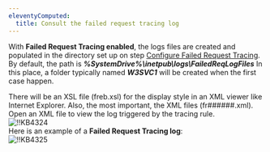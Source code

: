 ```yaml
---
eleventyComputed:
  title: Consult the failed request tracing log
---
```

With **Failed Request Tracing enabled**, the logs files are created and populated in the directory set up on step [Configure Failed Request Tracing](/kb/devolutions-server/troubleshooting-articles/failed-request-tracing-with-iis/configure-failed-request-tracing/). By default, the path is ***%SystemDrive%\inetpub\logs\FailedReqLogFiles*** In this place, a folder typically named ***W3SVC1*** will be created when the first case happen.

There will be an XSL file (freb.xsl) for the display style in an XML viewer like Internet Explorer. Also, the most important, the XML files (fr######.xml). Open an XML file to view the log triggered by the tracing rule.  
![!!KB4324](https://webdevolutions.azureedge.net/docs/en/kb/KB4324.png)  
Here is an example of a **Failed Request Tracing log**:  
![!!KB4325](https://webdevolutions.azureedge.net/docs/en/kb/KB4325.png)
